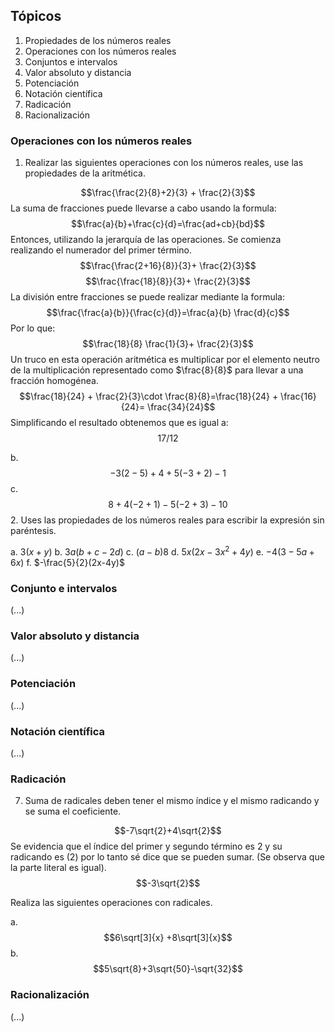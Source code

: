 ## Tópicos

1. Propiedades de los números reales
2. Operaciones con los números reales
3. Conjuntos e intervalos
4. Valor absoluto y distancia
5. Potenciación
6. Notación científica
7. Radicación
8. Racionalización

### Operaciones con los números reales

1. Realizar las siguientes operaciones con los números reales, use las propiedades de la aritmética.

$$\frac{\frac{2}{8}+2}{3} + \frac{2}{3}$$
La suma de fracciones puede llevarse a cabo usando la formula: $$\frac{a}{b}+\frac{c}{d}=\frac{ad+cb}{bd}$$
Entonces, utilizando la jerarquía de las operaciones. Se comienza realizando el numerador del primer término. 
$$\frac{\frac{2+16}{8}}{3}+ \frac{2}{3}$$
$$\frac{\frac{18}{8}}{3}+ \frac{2}{3}$$
La división entre fracciones se puede realizar mediante la formula:
$$\frac{\frac{a}{b}}{\frac{c}{d}}=\frac{a}{b} \frac{d}{c}$$
Por lo que:
$$\frac{18}{8} \frac{1}{3}+ \frac{2}{3}$$
Un truco en esta operación aritmética es multiplicar por el elemento neutro de la multiplicación representado como $\frac{8}{8}$ para llevar a una fracción homogénea. 
$$\frac{18}{24} + \frac{2}{3}\cdot \frac{8}{8}=\frac{18}{24} + \frac{16}{24}= \frac{34}{24}$$
Simplificando el resultado obtenemos que es igual a:
$$17/12$$

b. $$-3(2-5)+4+5(-3+2)-1$$
c. $$8+4(-2+1)-5(-2+3)-10$$
2. Uses las propiedades de los números reales para escribir  la expresión sin paréntesis. 

a. $3(x+y)$
b. $3a(b + c - 2d)$
c. $(a-b)8$
d. $5x(2x-3x^2+4y)$
e. $-4(3-5a+6x)$
f. $-\frac{5}{2}(2x-4y)$

### Conjunto e intervalos

(...)

### Valor absoluto y distancia

(...)

### Potenciación

(...)

### Notación científica

(...)

### Radicación

7. Suma de radicales deben tener el mismo índice y el mismo radicando y se suma el coeficiente. 

$$-7\sqrt{2}+4\sqrt{2}$$
Se evidencia que el índice del primer y segundo término es 2 y su radicando es $(2)$ por lo tanto sé dice que se pueden sumar. (Se observa que la parte literal es igual).
$$-3\sqrt{2}$$

Realiza las siguientes operaciones con radicales.

a. $$6\sqrt[3]{x} +8\sqrt[3]{x}$$
b. $$5\sqrt{8}+3\sqrt{50}-\sqrt{32}$$
### Racionalización 

(...)


